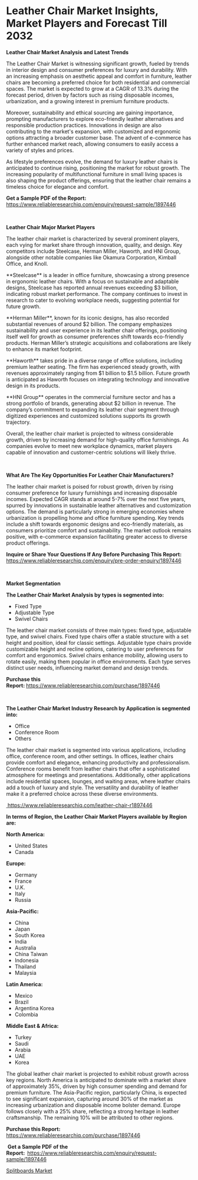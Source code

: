 <p><h1>Leather Chair Market Insights, Market Players and Forecast Till 2032</h1></p><p><strong>Leather Chair Market Analysis and Latest Trends</strong></p>
<p><p>The Leather Chair Market is witnessing significant growth, fueled by trends in interior design and consumer preferences for luxury and durability. With an increasing emphasis on aesthetic appeal and comfort in furniture, leather chairs are becoming a preferred choice for both residential and commercial spaces. The market is expected to grow at a CAGR of 13.3% during the forecast period, driven by factors such as rising disposable incomes, urbanization, and a growing interest in premium furniture products.</p><p>Moreover, sustainability and ethical sourcing are gaining importance, prompting manufacturers to explore eco-friendly leather alternatives and responsible production practices. Innovations in design are also contributing to the market's expansion, with customized and ergonomic options attracting a broader customer base. The advent of e-commerce has further enhanced market reach, allowing consumers to easily access a variety of styles and prices.</p><p>As lifestyle preferences evolve, the demand for luxury leather chairs is anticipated to continue rising, positioning the market for robust growth. The increasing popularity of multifunctional furniture in small living spaces is also shaping the product offerings, ensuring that the leather chair remains a timeless choice for elegance and comfort.</p></p>
<p><strong>Get a Sample PDF of the Report:&nbsp;</strong> <a href="https://www.reliableresearchiq.com/enquiry/request-sample/1897446?utm_campaign=2042&utm_medium=2&utm_source=Github&utm_content=ia&utm_term=08022025&utm_id=leather-chair">https://www.reliableresearchiq.com/enquiry/request-sample/1897446</a></p>
<p>&nbsp;</p>
<p><strong>Leather Chair Major Market Players</strong></p>
<p><p>The leather chair market is characterized by several prominent players, each vying for market share through innovation, quality, and design. Key competitors include Steelcase, Herman Miller, Haworth, and HNI Group, alongside other notable companies like Okamura Corporation, Kimball Office, and Knoll.</p><p>**Steelcase** is a leader in office furniture, showcasing a strong presence in ergonomic leather chairs. With a focus on sustainable and adaptable designs, Steelcase has reported annual revenues exceeding $3 billion, indicating robust market performance. The company continues to invest in research to cater to evolving workplace needs, suggesting potential for future growth.</p><p>**Herman Miller**, known for its iconic designs, has also recorded substantial revenues of around $2 billion. The company emphasizes sustainability and user experience in its leather chair offerings, positioning itself well for growth as consumer preferences shift towards eco-friendly products. Herman Miller’s strategic acquisitions and collaborations are likely to enhance its market footprint.</p><p>**Haworth** takes pride in a diverse range of office solutions, including premium leather seating. The firm has experienced steady growth, with revenues approximately ranging from $1 billion to $1.5 billion. Future growth is anticipated as Haworth focuses on integrating technology and innovative design in its products.</p><p>**HNI Group** operates in the commercial furniture sector and has a strong portfolio of brands, generating about $2 billion in revenue. The company’s commitment to expanding its leather chair segment through digitized experiences and customized solutions supports its growth trajectory.</p><p>Overall, the leather chair market is projected to witness considerable growth, driven by increasing demand for high-quality office furnishings. As companies evolve to meet new workplace dynamics, market players capable of innovation and customer-centric solutions will likely thrive.</p></p>
<p>&nbsp;</p>
<p><strong>What Are The Key Opportunities For Leather Chair Manufacturers?</strong></p>
<p><p>The leather chair market is poised for robust growth, driven by rising consumer preference for luxury furnishings and increasing disposable incomes. Expected CAGR stands at around 5-7% over the next five years, spurred by innovations in sustainable leather alternatives and customization options. The demand is particularly strong in emerging economies where urbanization is propelling home and office furniture spending. Key trends include a shift towards ergonomic designs and eco-friendly materials, as consumers prioritize comfort and sustainability. The market outlook remains positive, with e-commerce expansion facilitating greater access to diverse product offerings.</p></p>
<p><strong>Inquire or Share Your Questions If Any Before Purchasing This Report:</strong> <a href="https://www.reliableresearchiq.com/enquiry/pre-order-enquiry/1897446?utm_campaign=2042&utm_medium=2&utm_source=Github&utm_content=ia&utm_term=08022025&utm_id=leather-chair">https://www.reliableresearchiq.com/enquiry/pre-order-enquiry/1897446</a></p>
<p>&nbsp;</p>
<p><strong>Market Segmentation</strong></p>
<p><strong>The Leather Chair Market Analysis by types is segmented into:</strong></p>
<p><ul><li>Fixed Type</li><li>Adjustable Type</li><li>Swivel Chairs</li></ul></p>
<p><p>The leather chair market consists of three main types: fixed type, adjustable type, and swivel chairs. Fixed type chairs offer a stable structure with a set height and position, ideal for classic settings. Adjustable type chairs provide customizable height and recline options, catering to user preferences for comfort and ergonomics. Swivel chairs enhance mobility, allowing users to rotate easily, making them popular in office environments. Each type serves distinct user needs, influencing market demand and design trends.</p></p>
<p><strong>Purchase this Report:&nbsp;</strong><a href="https://www.reliableresearchiq.com/purchase/1897446?utm_campaign=2042&utm_medium=2&utm_source=Github&utm_content=ia&utm_term=08022025&utm_id=leather-chair">https://www.reliableresearchiq.com/purchase/1897446</a></p>
<p>&nbsp;</p>
<p><strong>The Leather Chair Market Industry Research by Application is segmented into:</strong></p>
<p><ul><li>Office</li><li>Conference Room</li><li>Others</li></ul></p>
<p><p>The leather chair market is segmented into various applications, including office, conference room, and other settings. In offices, leather chairs provide comfort and elegance, enhancing productivity and professionalism. Conference rooms benefit from leather chairs that offer a sophisticated atmosphere for meetings and presentations. Additionally, other applications include residential spaces, lounges, and waiting areas, where leather chairs add a touch of luxury and style. The versatility and durability of leather make it a preferred choice across these diverse environments.</p></p>
<p><a href="https://www.reliableresearchiq.com/leather-chair-r1897446?utm_campaign=2042&utm_medium=2&utm_source=Github&utm_content=ia&utm_term=08022025&utm_id=leather-chair">&nbsp;https://www.reliableresearchiq.com/leather-chair-r1897446</a></p>
<p><strong>In terms of Region, the Leather Chair Market Players available by Region are:</strong></p>
<p>
    <p> <strong> North America: </strong>
        <ul>
            <li>United States</li>
            <li>Canada</li>
        </ul>
        </p> 
    <p> <strong> Europe: </strong>
        <ul>
            <li>Germany</li>
            <li>France</li>
            <li>U.K.</li>
            <li>Italy</li>
            <li>Russia</li>
        </ul>
        </p> 
    <p> <strong> Asia-Pacific: </strong>
        <ul>
            <li>China</li>
            <li>Japan</li>
            <li>South Korea</li>
            <li>India</li>
            <li>Australia</li>
            <li>China Taiwan</li>
            <li>Indonesia</li>
            <li>Thailand</li>
            <li>Malaysia</li>
        </ul>
        </p> 
    <p> <strong> Latin America: </strong>
        <ul>
            <li>Mexico</li>
            <li>Brazil</li>
            <li>Argentina Korea</li>
            <li>Colombia</li>
        </ul>
        </p> 
    <p> <strong> Middle East & Africa: </strong>
        <ul>
            <li>Turkey</li>
            <li>Saudi</li>
            <li>Arabia</li>
            <li>UAE</li>
            <li>Korea</li>
        </ul>
    </p>
    </p>
<p><p>The global leather chair market is projected to exhibit robust growth across key regions. North America is anticipated to dominate with a market share of approximately 35%, driven by high consumer spending and demand for premium furniture. The Asia-Pacific region, particularly China, is expected to see significant expansion, capturing around 30% of the market as increasing urbanization and disposable income bolster demand. Europe follows closely with a 25% share, reflecting a strong heritage in leather craftsmanship. The remaining 10% will be attributed to other regions.</p></p>
<p><strong>Purchase this Report: </strong><a href="https://www.reliableresearchiq.com/purchase/1897446?utm_campaign=2042&utm_medium=2&utm_source=Github&utm_content=ia&utm_term=08022025&utm_id=leather-chair">https://www.reliableresearchiq.com/purchase/1897446</a></p>
<p>&nbsp;<strong>Get a Sample PDF of the Report:&nbsp;&nbsp;</strong><a href="https://www.reliableresearchiq.com/enquiry/request-sample/1897446?utm_campaign=2042&utm_medium=2&utm_source=Github&utm_content=ia&utm_term=08022025&utm_id=leather-chair">https://www.reliableresearchiq.com/enquiry/request-sample/1897446</a></p>
<p><strong></strong></p>
<p><p><a href="https://github.com/rodinayygacklezi/Market-Research-Report-List-1/blob/main/splitboards-market.md?utm_campaign=2042&utm_medium=2&utm_source=Github&utm_content=ia&utm_term=08022025&utm_id=leather-chair">Splitboards Market</a></p></p>